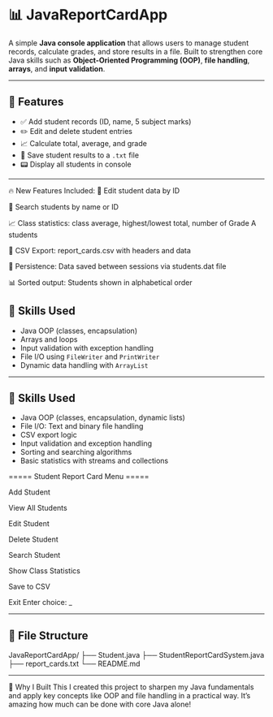 # 📊 JavaReportCardApp

A simple **Java console application** that allows users to manage student records, calculate grades, and store results in a file. Built to strengthen core Java skills such as **Object-Oriented Programming (OOP)**, **file handling**, **arrays**, and **input validation**.

---

## 🚀 Features

- ✅ Add student records (ID, name, 5 subject marks)
- ✏️ Edit and delete student entries
- 📈 Calculate total, average, and grade
- 💾 Save student results to a `.txt` file
- 📟 Display all students in console

---

🔥 New Features Included:
🔁 Edit student data by ID

🔎 Search students by name or ID

📈 Class statistics: class average, highest/lowest total, number of Grade A students

📂 CSV Export: report_cards.csv with headers and data

💾 Persistence: Data saved between sessions via students.dat file

📊 Sorted output: Students shown in alphabetical order

## 🧠 Skills Used

- Java OOP (classes, encapsulation)
- Arrays and loops
- Input validation with exception handling
- File I/O using `FileWriter` and `PrintWriter`
- Dynamic data handling with `ArrayList`

---

## 🧠 Skills Used

- Java OOP (classes, encapsulation, dynamic lists)
- File I/O: Text and binary file handling
- CSV export logic
- Input validation and exception handling
- Sorting and searching algorithms
- Basic statistics with streams and collections


===== Student Report Card Menu =====

Add Student

View All Students

Edit Student

Delete Student

Search Student

Show Class Statistics

Save to CSV

Exit
Enter choice: _


---

## 📂 File Structure

JavaReportCardApp/
├── Student.java
├── StudentReportCardSystem.java
├── report_cards.txt
└── README.md

---

📢 Why I Built This
I created this project to sharpen my Java fundamentals and apply key concepts like OOP and file handling in a practical way. It’s amazing how much can be done with core Java alone!






